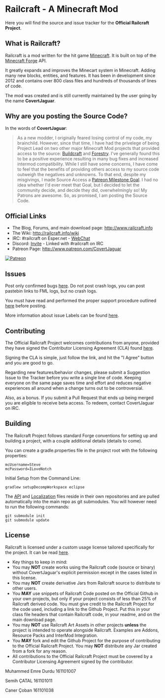 # Railcraft - A Minecraft Mod

Here you will find the source and issue tracker for the **Official Railcraft Project**.


## What is Railcraft?

Railcraft is a mod written for the hit game [Minecraft](https://minecraft.net/). It is built on top of the [Minecraft Forge](https://github.com/MinecraftForge) API.

It greatly expands and improves the Minecart system in Minecraft. Adding many new blocks, entities, and features. It has been in development since 2012 and contains over 800 class files and hundreds of thousands of lines of code.

The mod was created and is still currently maintained by the user going by the name **CovertJaguar**.

## Why are you posting the Source Code?

In the words of **CovertJaguar**:
> As a new modder, I originally feared losing control of my code, my brainchild. However, since that time, I have had the privelege of being Project Lead on two other major Minecraft Mod projects that provided access to the source: [Buildcraft](https://github.com/BuildCraft/BuildCraft) and [Forestry](https://github.com/ForestryMC/ForestryMC). I've generally found this to be a positive experience resulting in many bug fixes and increased intermod compatibility.  While I still have some concerns, I have come to feel that the benefits of providing others access to my source code outweigh the negatives and unknowns. To that end, despite my misgivings, I made Source Access a [Patreon Milestone Goal](http://www.patreon.com/CovertJaguar). I had no idea whether I'd ever meet that Goal, but I decided to let the community decide, and decide they did, overwhelmingly so! My Patrons are awesome. So, as promised, I am posting the Source Code.

## Official Links

* The Blog, Forums, and main download page: http://www.railcraft.info
* The Wiki: http://railcraft.info/wiki
* IRC: #railcraft on Esper.net - [WebChat](http://webchat.esper.net/?nick=RailcraftGithub...&channels=railcraft&prompt=1)
* Discord: [Invite](https://discord.gg/Wr9zxmP) - Linked with #railcraft on IRC
* Patreon Page: http://www.patreon.com/CovertJaguar

<a href="http://www.patreon.com/CovertJaguar"> ![Patreon](http://www.railcraft.info/wp-content/uploads/2014/05/Patreon.png)</a>

## Issues

Post only confirmed bugs [here](https://github.com/CovertJaguar/Railcraft/issues). Do not post crash logs, you can post pastebin links to FML logs, but no crash logs.

You must have read and performed the proper support procedure outlined [here](http://railcraft.info/wiki/info:support) before posting.

More information about issue Labels can be found [here](https://github.com/CovertJaguar/Railcraft/wiki/Issue-Labels).

## Contributing

The Official Railcraft Project welcomes contributions from anyone, provided they have signed the Contributor Licensing Agreement (CLA) found [here](https://cla-assistant.io/CovertJaguar/Railcraft).

Signing the CLA is simple, just follow the link, and hit the "I Agree" button and you are good to go.

Regarding new features/behavior changes, please submit a Suggestion Issue to the Tracker before you write a single line of code. Keeping everyone on the same page saves time and effort and reduces negative experiences all around when a change turns out to be controversial.

Also, as a bonus. If you submit a Pull Request that ends up being merged you are eligible to receive beta access. To redeem, contact CovertJaguar on IRC.

## Building

The Railcraft Project follows standard Forge conventions for setting up and building a project, with a couple additional details (details to come).

You can create a gradle.properties file in the project root with the following properties:
```
mcUsername=Steve
mcPassword=ILoveNotch
```

Initial Setup from the Command Line:
```
gradlew setupDecompWorkspace eclipse
```

The [API](https://github.com/CovertJaguar/Railcraft-API) and [Localization](https://github.com/CovertJaguar/Railcraft-Localization) files reside in their own repositories and are pulled automatically into the main repo as git submodules. You will however need to run the following commands:
```
git submodule init
git submodule update
```

## License

Railcraft is licensed under a custom usage license tailored specifically for the project. It can be read [here](https://github.com/CovertJaguar/Railcraft/blob/master/LICENSE.md).

 * Key things to keep in mind:
  * You may **NOT** create works using the Railcraft code (source or binary) without CovertJaguar's explicit permission except in the cases listed in this license.
  * You may **NOT** create derivative Jars from Railcraft source to distribute to other users.
  * You **MAY** use snippets of Railcraft Code posted on the Official Github in your own projects, but only if your project consists of less than 25% of Railcraft derived code. You must give credit to the Railcraft Project for the code used, including a link to the Github Project. Put this in your class file headers that contain Railcraft code, in your readme, and on the main download page.
  * You may **NOT** use Railcraft Art Assets in other projects **unless** the project is intended to operate alongside Railcraft. Examples are Addons, Resource Packs and InterMod Integration.
  * You **MAY** fork and edit the Github Project for the purpose of contributing to the Official Railcraft Project. You may **NOT** distribute any Jar created from a fork for any reason.
  * All contributions to the Official Railcraft Project must be covered by a Contributor Licensing Agreement signed by the contributor.

Muhammed Emre Durdu 161101007

Semih ÇATAL 161101011

Caner Çoban 161101038
